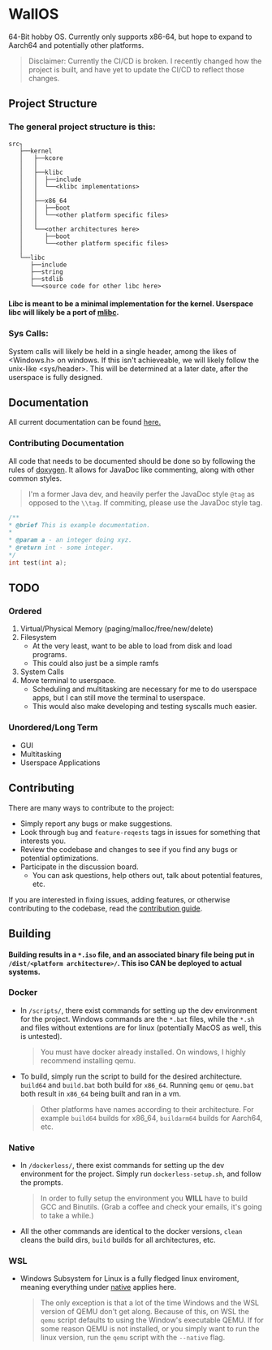# WallOS
 
64-Bit hobby OS. Currently only supports x86-64, but hope to expand to Aarch64 and potentially other platforms. 

> Disclaimer: Currently the CI/CD is broken. I recently changed how the project is built, and have yet to update the CI/CD to reflect those changes.

## Project Structure

### **The general project structure is this:**

```plaintext
src┐
   ├──kernel
   │   ├──kcore
   │   │ 
   │   ├──klibc
   │   │  ├──include
   │   │  └──<klibc implementations>
   │   │ 
   │   ├──x86_64
   │   │  ├──boot
   │   │  └──<other platform specific files>
   │   │ 
   │   └──<other architectures here>
   │      ├──boot
   │      └──<other platform specific files>
   │   
   └──libc
      ├──include
      ├──string
      ├──stdlib
      └──<source code for other libc here>
```

#### Libc is meant to be a minimal implementation for the kernel. Userspace libc will likely be a port of [mlibc](https://github.com/managarm/mlibc).

### Sys Calls:

System calls will likely be held in a single header, among the likes of <Windows.h> on windows. If this isn't achieveable, we will likely follow the unix-like <sys/header>. This will be determined at a later date, after the userspace is fully designed.

## Documentation

All current documentation can be found [here.](documentation/README.md)

### Contributing Documentation

All code that needs to be documented should be done so by following the rules of [doxygen](https://www.doxygen.nl/). It allows for JavaDoc like commenting, along with other common styles.
> I'm a former Java dev, and heavily perfer the JavaDoc style `@tag` as opposed to the `\\tag`. If commiting, please use the JavaDoc style tag. 
```cpp
/**
* @brief This is example documentation.
*  
* @param a - an integer doing xyz.
* @return int - some integer.
*/
int test(int a);
```

## TODO

### Ordered

1. Virtual/Physical Memory (paging/malloc/free/new/delete)
2. Filesystem
   - At the very least, want to be able to load from disk and load programs. 
   - This could also just be a simple ramfs
3. System Calls
4. Move terminal to userspace.
   - Scheduling and multitasking are necessary for me to do userspace apps, but I can still move the terminal to userspace. 
   - This would also make developing and testing syscalls much easier. 

### Unordered/Long Term

- GUI
- Multitasking
- Userspace Applications

## Contributing
There are many ways to contribute to the project:
- Simply report any bugs or make suggestions.
- Look through `bug` and `feature-reqests` tags in issues for something that interests you.
- Review the codebase and changes to see if you find any bugs or potential optimizations.
- Participate in the discussion board.
  - You can ask questions, help others out, talk about potential features, etc.

If you are interested in fixing issues, adding features, or otherwise contributing to the codebase, read the [contribution guide](documentation/General/contributing.md).

## Building
#### Building results in a `*.iso` file, and an associated binary file being put in `/dist/<platform architecture>/`. This iso CAN be deployed to actual systems.
### Docker

* In `/scripts/`, there exist commands for setting up the dev environment for the project. Windows commands are the `*.bat` files, while the `*.sh` and files without extentions are for linux (potentially MacOS as well, this is untested).    
    > You must have docker already installed. On windows, I highly recommend installing qemu.

* To build, simply run the script to build for the desired architecture. `build64` and `build.bat` both build for `x86_64`. Running `qemu` or `qemu.bat` both result in `x86_64` being built and ran in a vm.    
    > Other platforms have names according to their architecture. For example `build64` builds for x86_64, `buildarm64` builds for Aarch64, etc.

### Native

* In `/dockerless/`, there exist commands for setting up the dev environment for the project. Simply run `dockerless-setup.sh`, and follow the prompts.
    > In order to fully setup the environment you **WILL** have to build GCC and Binutils. (Grab a coffee and check your emails, it's going to take a while.)

* All the other commands are identical to the docker versions, `clean` cleans the build dirs, `build` builds for all architectures, etc.

### WSL

* Windows Subsystem for Linux is a fully fledged linux enviroment, meaning everything under [native](#Native) applies here.
    > The only exception is that a lot of the time Windows and the WSL version of QEMU don't get along. Because of this, on WSL the `qemu` script defaults to using the Window's executable QEMU. If for some reason QEMU is not installed, or you simply want to run the linux version, run the `qemu` script with the `--native` flag.
